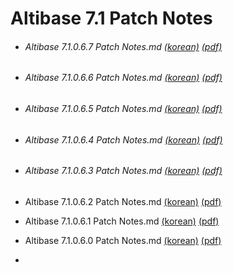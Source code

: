 

# Altibase 7.1 Patch Notes



- ###### Altibase 7.1.0.6.7 Patch Notes.md [(korean)](https://github.com/ALTIBASE/Documents/blob/patchnotes/PatchNotes/Altibase_7.1/kor/Altibase_7_1_0_6_7_Patch_Notes.md) [(pdf)](https://github.com/ALTIBASE/Documents/blob/patchnotes/PatchNotes/Altibase_7.1/kor/pdf/Altibase_7_1_0_6_7_Patch_Notes.pdf)

- ###### Altibase 7.1.0.6.6 Patch Notes.md [(korean)](https://github.com/ALTIBASE/Documents/blob/patchnotes/PatchNotes/Altibase_7.1/kor/Altibase_7_1_0_6_6_Patch_Notes.md) [(pdf)](https://github.com/ALTIBASE/Documents/blob/patchnotes/PatchNotes/Altibase_7.1/kor/pdf/Altibase_7_1_0_6_6_Patch_Notes.pdf)

- ###### Altibase 7.1.0.6.5 Patch Notes.md [(korean)](https://github.com/ALTIBASE/Documents/blob/patchnotes/PatchNotes/Altibase_7.1/kor/Altibase_7_1_0_6_5_Patch_Notes.md) [(pdf)](https://github.com/ALTIBASE/Documents/blob/patchnotes/PatchNotes/Altibase_7.1/kor/pdf/Altibase_7_1_0_6_5_Patch_Notes.pdf)

- ###### Altibase 7.1.0.6.4 Patch Notes.md [(korean)](https://github.com/ALTIBASE/Documents/blob/patchnotes/PatchNotes/Altibase_7.1/kor/Altibase_7_1_0_6_4_Patch_Notes.md) [(pdf)](https://github.com/ALTIBASE/Documents/blob/patchnotes/PatchNotes/Altibase_7.1/kor/pdf/Altibase_7_1_0_6_4_Patch_Notes.pdf)

- ###### Altibase 7.1.0.6.3 Patch Notes.md [(korean)](https://github.com/ALTIBASE/Documents/blob/patchnotes/PatchNotes/Altibase_7.1/kor/Altibase_7_1_0_6_3_Patch_Notes.md) [(pdf)](https://github.com/ALTIBASE/Documents/blob/patchnotes/PatchNotes/Altibase_7.1/kor/pdf/Altibase_7_1_0_6_3_Patch_Notes.pdf)

- Altibase 7.1.0.6.2 Patch Notes.md [(korean)](https://github.com/ALTIBASE/Documents/blob/patchnotes/PatchNotes/Altibase_7.1/kor/Altibase_7_1_0_6_2_Patch_Notes.md) [(pdf)](https://github.com/ALTIBASE/Documents/blob/patchnotes/PatchNotes/Altibase_7.1/kor/pdf/Altibase_7_1_0_6_2_Patch_Notes.pdf)

- Altibase 7.1.0.6.1 Patch Notes.md [(korean)](https://github.com/ALTIBASE/Documents/blob/patchnotes/PatchNotes/Altibase_7.1/kor/Altibase_7_1_0_6_1_Patch_Notes.md) [(pdf)](https://github.com/ALTIBASE/Documents/blob/patchnotes/PatchNotes/Altibase_7.1/kor/pdf/Altibase_7_1_0_6_1_Patch_Notes.pdf)

- Altibase 7.1.0.6.0 Patch Notes.md [(korean)](https://github.com/ALTIBASE/Documents/blob/patchnotes/PatchNotes/Altibase_7.1/kor/Altibase_7_1_0_6_0_Patch_Notes.md) [(pdf)](https://github.com/ALTIBASE/Documents/blob/patchnotes/PatchNotes/Altibase_7.1/kor/pdf/Altibase_7_1_0_6_0_Patch_Notes.pdf)

- 

